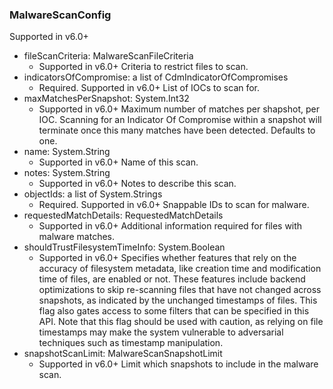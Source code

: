 ### MalwareScanConfig
Supported in v6.0+

- fileScanCriteria: MalwareScanFileCriteria
  - Supported in v6.0+
  Criteria to restrict files to scan.
- indicatorsOfCompromise: a list of CdmIndicatorOfCompromises
  - Required. Supported in v6.0+
  List of IOCs to scan for.
- maxMatchesPerSnapshot: System.Int32
  - Supported in v6.0+
  Maximum number of matches per shapshot, per IOC.  Scanning for an Indicator Of Compromise within a snapshot will terminate once this many matches have been detected. Defaults to one.
- name: System.String
  - Supported in v6.0+
  Name of this scan.
- notes: System.String
  - Supported in v6.0+
  Notes to describe this scan.
- objectIds: a list of System.Strings
  - Required. Supported in v6.0+
  Snappable IDs to scan for malware.
- requestedMatchDetails: RequestedMatchDetails
  - Supported in v6.0+
  Additional information required for files with malware matches.
- shouldTrustFilesystemTimeInfo: System.Boolean
  - Supported in v6.0+
  Specifies whether features that rely on the accuracy of filesystem metadata, like creation time and modification time of files, are enabled or not. These features include backend optimizations to skip re-scanning files that have not changed across snapshots, as indicated by the unchanged timestamps of files. This flag also gates access to some filters that can be specified in this API. Note that this flag should be used with caution, as relying on file timestamps may make the system vulnerable to adversarial techniques such as timestamp manipulation.
- snapshotScanLimit: MalwareScanSnapshotLimit
  - Supported in v6.0+
  Limit which snapshots to include in the malware scan.
